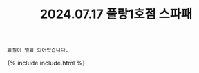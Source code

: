 ﻿---
title: 2024.07.17 플랑1호점 스파패
categories: [2024, 스튜디오, 코스프레]
comments: false
model: [
    "plan1room240717_Kimmussg_2",
]
thumbnail: /assets/img/2024/07-17/thumb.jpg
---

`화질이 열화 되어있습니다.`

{% include include.html %}

<!-- 트위터에 올림 -->